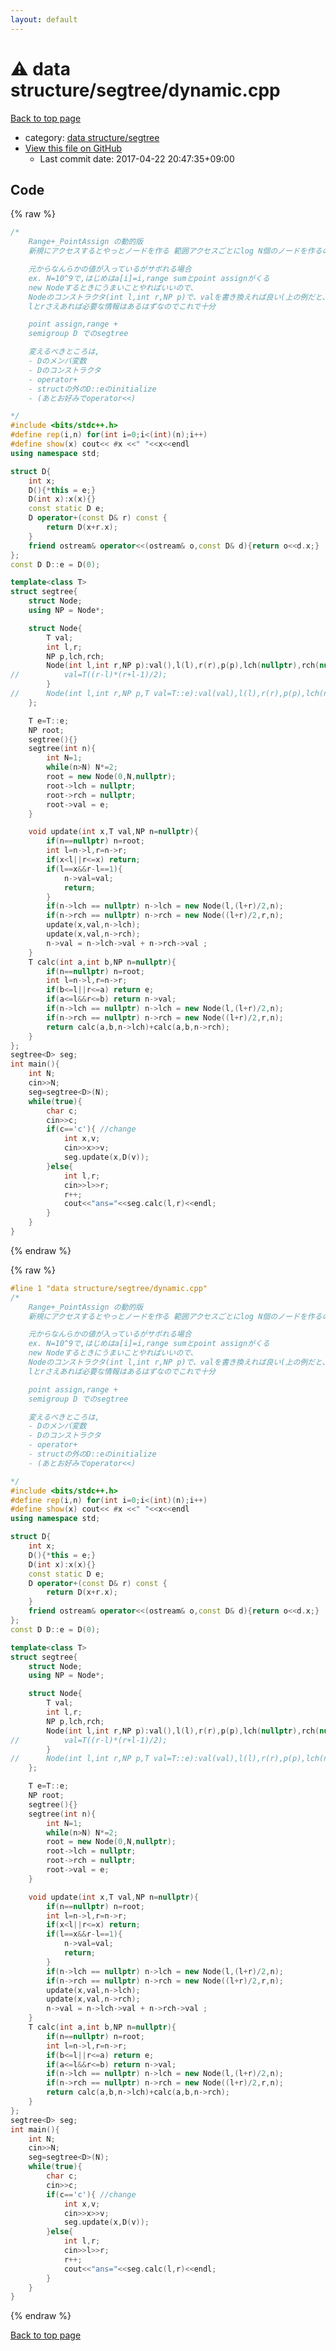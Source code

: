 ```yaml
---
layout: default
---
```


<!-- mathjax config similar to math.stackexchange -->
<script type="text/javascript" async
  src="https://cdnjs.cloudflare.com/ajax/libs/mathjax/2.7.5/MathJax.js?config=TeX-MML-AM_CHTML">
</script>
<script type="text/x-mathjax-config">
  MathJax.Hub.Config({
    TeX: { equationNumbers: { autoNumber: "AMS" }},
    tex2jax: {
      inlineMath: [ ['$','$'] ],
      processEscapes: true
    },
    "HTML-CSS": { matchFontHeight: false },
    displayAlign: "left",
    displayIndent: "2em"
  });
</script>

<script type="text/javascript" src="https://cdnjs.cloudflare.com/ajax/libs/jquery/3.4.1/jquery.min.js"></script>
<script src="https://cdn.jsdelivr.net/npm/jquery-balloon-js@1.1.2/jquery.balloon.min.js" integrity="sha256-ZEYs9VrgAeNuPvs15E39OsyOJaIkXEEt10fzxJ20+2I=" crossorigin="anonymous"></script>
<script type="text/javascript" src="../../../assets/js/copy-button.js"></script>
<link rel="stylesheet" href="../../../assets/css/copy-button.css" />


# :warning: data structure/segtree/dynamic.cpp

<a href="../../../index.html">Back to top page</a>

* category: <a href="../../../index.html#ae8524dc43a549526bf4130058d83666">data structure/segtree</a>
* <a href="{{ site.github.repository_url }}/blob/master/data structure/segtree/dynamic.cpp">View this file on GitHub</a>
    - Last commit date: 2017-04-22 20:47:35+09:00




## Code

<a id="unbundled"></a>
{% raw %}
```cpp
/*
	Range+_PointAssign の動的版
	新規にアクセスするとやっとノードを作る 範囲アクセスごとにlog N個のノードを作るので、計QlogN個. 時間計算量はクエリごとlogN.

	元からなんらかの値が入っているがサボれる場合
	ex. N=10^9で,はじめはa[i]=i,range sumとpoint assignがくる
	new Nodeするときにうまいことやればいいので、
	Nodeのコンストラクタ(int l,int r,NP p)で、valを書き換えれば良い(上の例だと、val=l+...+r-1にする)
	lとrさえあれば必要な情報はあるはずなのでこれで十分

	point assign,range +
	semigroup D でのsegtree

	変えるべきところは,
	- Dのメンバ変数
	- Dのコンストラクタ
	- operator+
	- structの外のD::eのinitialize
	- (あとお好みでoperator<<)

*/
#include <bits/stdc++.h>
#define rep(i,n) for(int i=0;i<(int)(n);i++)
#define show(x) cout<< #x <<" "<<x<<endl
using namespace std;

struct D{
	int x;
	D(){*this = e;}
	D(int x):x(x){}
	const static D e;
	D operator+(const D& r) const {
		return D(x+r.x);
	}
	friend ostream& operator<<(ostream& o,const D& d){return o<<d.x;}
};
const D D::e = D(0);

template<class T>
struct segtree{
	struct Node;
	using NP = Node*;

	struct Node{
		T val;
		int l,r;
		NP p,lch,rch;
		Node(int l,int r,NP p):val(),l(l),r(r),p(p),lch(nullptr),rch(nullptr){
//			val=T((r-l)*(r+l-1)/2);
		}
//		Node(int l,int r,NP p,T val=T::e):val(val),l(l),r(r),p(p),lch(nullptr),rch(nullptr){}
	};

	T e=T::e;
	NP root;
	segtree(){}
	segtree(int n){
		int N=1;
		while(n>N) N*=2;
		root = new Node(0,N,nullptr);
		root->lch = nullptr;
		root->rch = nullptr;
		root->val = e;
	}

	void update(int x,T val,NP n=nullptr){
		if(n==nullptr) n=root;
		int l=n->l,r=n->r;
		if(x<l||r<=x) return;
		if(l==x&&r-l==1){
			n->val=val;
			return;
		}
		if(n->lch == nullptr) n->lch = new Node(l,(l+r)/2,n);
		if(n->rch == nullptr) n->rch = new Node((l+r)/2,r,n);
		update(x,val,n->lch);
		update(x,val,n->rch);
		n->val = n->lch->val + n->rch->val ;
	}
	T calc(int a,int b,NP n=nullptr){
		if(n==nullptr) n=root;
		int l=n->l,r=n->r;
		if(b<=l||r<=a) return e;
		if(a<=l&&r<=b) return n->val;
		if(n->lch == nullptr) n->lch = new Node(l,(l+r)/2,n);
		if(n->rch == nullptr) n->rch = new Node((l+r)/2,r,n);
		return calc(a,b,n->lch)+calc(a,b,n->rch);
	}
};
segtree<D> seg;
int main(){
	int N;
	cin>>N;
	seg=segtree<D>(N);
	while(true){
		char c;
		cin>>c;
		if(c=='c'){	//change
			int x,v;
			cin>>x>>v;
			seg.update(x,D(v));
		}else{
			int l,r;
			cin>>l>>r;
			r++;
			cout<<"ans="<<seg.calc(l,r)<<endl;
		}
	}
}

```
{% endraw %}

<a id="bundled"></a>
{% raw %}
```cpp
#line 1 "data structure/segtree/dynamic.cpp"
/*
	Range+_PointAssign の動的版
	新規にアクセスするとやっとノードを作る 範囲アクセスごとにlog N個のノードを作るので、計QlogN個. 時間計算量はクエリごとlogN.

	元からなんらかの値が入っているがサボれる場合
	ex. N=10^9で,はじめはa[i]=i,range sumとpoint assignがくる
	new Nodeするときにうまいことやればいいので、
	Nodeのコンストラクタ(int l,int r,NP p)で、valを書き換えれば良い(上の例だと、val=l+...+r-1にする)
	lとrさえあれば必要な情報はあるはずなのでこれで十分

	point assign,range +
	semigroup D でのsegtree

	変えるべきところは,
	- Dのメンバ変数
	- Dのコンストラクタ
	- operator+
	- structの外のD::eのinitialize
	- (あとお好みでoperator<<)

*/
#include <bits/stdc++.h>
#define rep(i,n) for(int i=0;i<(int)(n);i++)
#define show(x) cout<< #x <<" "<<x<<endl
using namespace std;

struct D{
	int x;
	D(){*this = e;}
	D(int x):x(x){}
	const static D e;
	D operator+(const D& r) const {
		return D(x+r.x);
	}
	friend ostream& operator<<(ostream& o,const D& d){return o<<d.x;}
};
const D D::e = D(0);

template<class T>
struct segtree{
	struct Node;
	using NP = Node*;

	struct Node{
		T val;
		int l,r;
		NP p,lch,rch;
		Node(int l,int r,NP p):val(),l(l),r(r),p(p),lch(nullptr),rch(nullptr){
//			val=T((r-l)*(r+l-1)/2);
		}
//		Node(int l,int r,NP p,T val=T::e):val(val),l(l),r(r),p(p),lch(nullptr),rch(nullptr){}
	};

	T e=T::e;
	NP root;
	segtree(){}
	segtree(int n){
		int N=1;
		while(n>N) N*=2;
		root = new Node(0,N,nullptr);
		root->lch = nullptr;
		root->rch = nullptr;
		root->val = e;
	}

	void update(int x,T val,NP n=nullptr){
		if(n==nullptr) n=root;
		int l=n->l,r=n->r;
		if(x<l||r<=x) return;
		if(l==x&&r-l==1){
			n->val=val;
			return;
		}
		if(n->lch == nullptr) n->lch = new Node(l,(l+r)/2,n);
		if(n->rch == nullptr) n->rch = new Node((l+r)/2,r,n);
		update(x,val,n->lch);
		update(x,val,n->rch);
		n->val = n->lch->val + n->rch->val ;
	}
	T calc(int a,int b,NP n=nullptr){
		if(n==nullptr) n=root;
		int l=n->l,r=n->r;
		if(b<=l||r<=a) return e;
		if(a<=l&&r<=b) return n->val;
		if(n->lch == nullptr) n->lch = new Node(l,(l+r)/2,n);
		if(n->rch == nullptr) n->rch = new Node((l+r)/2,r,n);
		return calc(a,b,n->lch)+calc(a,b,n->rch);
	}
};
segtree<D> seg;
int main(){
	int N;
	cin>>N;
	seg=segtree<D>(N);
	while(true){
		char c;
		cin>>c;
		if(c=='c'){	//change
			int x,v;
			cin>>x>>v;
			seg.update(x,D(v));
		}else{
			int l,r;
			cin>>l>>r;
			r++;
			cout<<"ans="<<seg.calc(l,r)<<endl;
		}
	}
}

```
{% endraw %}

<a href="../../../index.html">Back to top page</a>

